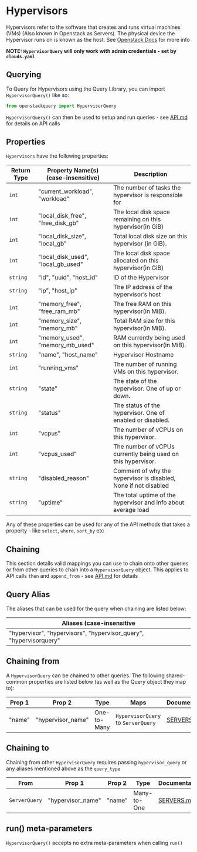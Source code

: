 # Hypervisors
Hypervisors refer to the software that creates and runs virtual machines (VMs) (Also known in Openstack as Servers).
The physical device the Hypervisor runs on is known as the host.
See [Openstack Docs](https://docs.openstack.org/api-ref/compute/#hypervisors-os-hypervisors) for more info

**NOTE: `HypervisorQuery` will only work with admin credentials - set by `clouds.yaml`**

## Querying

To Query for Hypervisors using the Query Library, you can import `HypervisorQuery()` like so:

```python
from openstackquery import HypervisorQuery
```

`HypervisorQuery()` can then be used to setup and run queries - see [API.md](../API.md) for details on API calls

## Properties

`Hypervisors` have the following properties:

| Return Type | Property Name(s) (case-insensitive) | Description                                                     |
|-------------|-------------------------------------|-----------------------------------------------------------------|
| `int`       | "current_workload", "workload"      | The number of tasks the hypervisor is responsible for           |
| `int`       | "local_disk_free", "free_disk_gb"   | The local disk space remaining on this hypervisor(in GiB)       |
| `int`       | "local_disk_size", "local_gb"       | Total local disk size on this hypervisor (in GiB).              |
| `int`       | "local_disk_used", "local_gb_used"  | The local disk space allocated on this hypervisor(in GiB)       |
| `string`    | "id", "uuid", "host_id"             | ID of the Hypervisor                                            |
| `string`    | "ip", "host_ip"                     | The IP address of the hypervisor’s host                         |
| `int`       | "memory_free", "free_ram_mb"        | The free RAM on this hypervisor(in MiB).                        |
| `int`       | "memory_size", "memory_mb"          | Total RAM size for this hypervisor(in MiB).                     |
| `int`       | "memory_used", "memory_mb_used"     | RAM currently being used on this hypervisor(in MiB).            |
| `string`    | "name", "host_name"                 | Hypervisor Hostname                                             |
| `int`       | "running_vms"                       | The number of running VMs on this hypervisor.                   |
| `string`    | "state"                             | The state of the hypervisor. One of up or down.                 |
| `string`    | "status"                            | The status of the hypervisor. One of enabled or disabled.       |
| `int`       | "vcpus"                             | The number of vCPUs on this hypervisor.                         |
| `int`       | "vcpus_used"                        | The number of vCPUs currently being used on this hypervisor.    |
| `string`    | "disabled_reason"                   | Comment of why the hypervisor is disabled, None if not disabled |
| `string`    | "uptime"                            | The total uptime of the hypervisor and info about average load  |

Any of these properties can be used for any of the API methods that takes a property - like `select`, `where`, `sort_by` etc

## Chaining
This section details valid mappings you can use to chain onto other queries or from other queries to chain into a `HypervisorQuery` object.
This applies to API calls `then` and `append_from` - see [API.md](../API.md) for details

## Query Alias
The aliases that can be used for the query when chaining are listed below:

| Aliases (case-insensitive                                          |
|--------------------------------------------------------------------|
| "hypervisor", "hypervisors", "hypervisor_query", "hypervisorquery" |



## Chaining from
A `HypervisorQuery` can be chained to other queries.
The following shared-common properties are listed below (as well as the Query object they map to):

| Prop 1 | Prop 2            | Type        | Maps                                | Documentation            |
|--------|-------------------|-------------|-------------------------------------|--------------------------|
| "name" | "hypervisor_name" | One-to-Many | `HypervisorQuery` to `ServerQuery`  | [SERVERS.md](SERVERS.md) |


## Chaining to
Chaining from other `HypervisorQuery` requires passing `hypervisor_query` or any aliases mentioned above as the `query_type`

| From          | Prop 1            | Prop 2 | Type        | Documentation            |
|---------------|-------------------|--------|-------------|--------------------------|
| `ServerQuery` | "hypervisor_name" | "name" | Many-to-One | [SERVERS.md](SERVERS.md) |


## run() meta-parameters

`HypervisorQuery()` accepts no extra meta-parameters when calling `run()`
